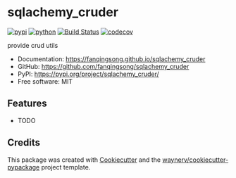 # sqlachemy_cruder


[![pypi](https://img.shields.io/pypi/v/sqlachemy_cruder.svg)](https://pypi.org/project/sqlachemy_cruder/)
[![python](https://img.shields.io/pypi/pyversions/sqlachemy_cruder.svg)](https://pypi.org/project/sqlachemy_cruder/)
[![Build Status](https://github.com/fanqingsong/sqlachemy_cruder/actions/workflows/dev.yml/badge.svg)](https://github.com/fanqingsong/sqlachemy_cruder/actions/workflows/dev.yml)
[![codecov](https://codecov.io/gh/fanqingsong/sqlachemy_cruder/branch/main/graphs/badge.svg)](https://codecov.io/github/fanqingsong/sqlachemy_cruder)



provide crud utils


* Documentation: <https://fanqingsong.github.io/sqlachemy_cruder>
* GitHub: <https://github.com/fanqingsong/sqlachemy_cruder>
* PyPI: <https://pypi.org/project/sqlachemy_cruder/>
* Free software: MIT


## Features

* TODO

## Credits

This package was created with [Cookiecutter](https://github.com/audreyr/cookiecutter) and the [waynerv/cookiecutter-pypackage](https://github.com/waynerv/cookiecutter-pypackage) project template.
